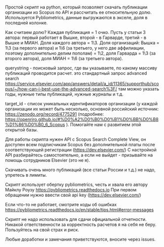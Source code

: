 Простой скрипт на python, который позволяет скачать публикации организации из Scopus по API и рассчитать ее относительную долю. Используется Pybliometrics, данные выгружаются в экселе, доля в последней колонке. 

Как считаем долю? Каждая публикация = 1 очко. Пусть у статьи 3 автора: первый работает в Вышке, второй - в Гарварде, третий - в Вышке и МИАН. Доля каждого автора = 1\3. Доля организаций: Вышка = 1\3 (за первого автора) и 1\6 (за третьего, у него две аффилиации, поэтому дополнительно делим пополам) = 1\2, доля Гарварда = 1\3 (за второго автора), доля МИАН = 1\6 (за третьего автора).

querystring - поисковый запрос, где вы указываете, по какому массиву публикаций проводится расчет. это стандартный запрос advanced search https://service.elsevier.com/app/answers/detail/a_id/11365/supporthub/scopus/~/how-can-i-best-use-the-advanced-search%3F/ там можно указать годы, нужные типы публикаций, нужные журналы и т.д.

target_id - список уникальных идентификаторов организации (у каждой организации их может быть несколько, основной российский источник: https://zenodo.org/record/4775291 (подробнее: https://openriro.github.io/#%D0%A2%D0%B0%D0%B1%D0%BB%D0%B8%D1%86%D0%B0_6_Scopus ). Помогайте нам с развитием этой открытой базы. 

Для работы скрипта нужен API с Scopus Search Complete View, он доступен всем подписчикам Scopus без дополнительной платы после соответствующей регистрации (https://dev.elsevier.com/) 
С настройкой API разбирайтесь самостоятельно, а если не выйдет - призывайте на помощь сотрудников Elsevier (это не я). 

Скачивать очень много публикаций (все статьи России и т.д.) не надо, упретесь в лимиты. 

Скрипт использует обертку pybliometrics, честь и хвала его автору Майклу Роузу https://pybliometrics.readthedocs.io 
При первом обращении нужно ввести свой api key (https://dev.elsevier.com/) 

Если что-то не работает, смотрите коды об ошибках https://pybliometrics.readthedocs.io/en/stable/tips.html#error-messages

Скрипт не надо использовать для сдачи официальной отчетности. Никакой ответственности за корректность расчетов я на себя не беру. Пользуйтесь на свой страх и риск. 

Любые доработки и замечания приветствуются, вносите через issues. 


